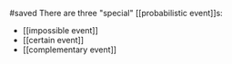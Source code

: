 #saved
There are three "special" [[probabilistic event]]s:
* [[impossible event]]
* [[certain event]]
* [[complementary event]]
